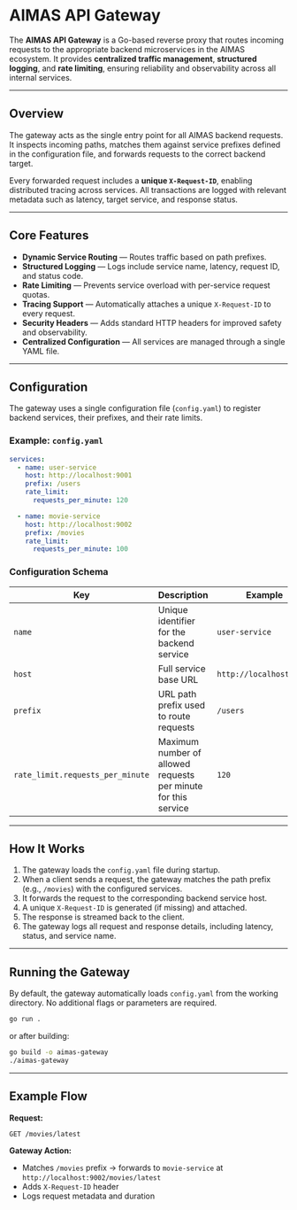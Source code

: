 # AIMAS API Gateway

The **AIMAS API Gateway** is a Go-based reverse proxy that routes incoming requests to the appropriate backend microservices in the AIMAS ecosystem. It provides **centralized traffic management**, **structured logging**, and **rate limiting**, ensuring reliability and observability across all internal services.

---

## Overview

The gateway acts as the single entry point for all AIMAS backend requests.
It inspects incoming paths, matches them against service prefixes defined in the configuration file, and forwards requests to the correct backend target.

Every forwarded request includes a **unique `X-Request-ID`**, enabling distributed tracing across services.
All transactions are logged with relevant metadata such as latency, target service, and response status.

---

## Core Features

* **Dynamic Service Routing** — Routes traffic based on path prefixes.
* **Structured Logging** — Logs include service name, latency, request ID, and status code.
* **Rate Limiting** — Prevents service overload with per-service request quotas.
* **Tracing Support** — Automatically attaches a unique `X-Request-ID` to every request.
* **Security Headers** — Adds standard HTTP headers for improved safety and observability.
* **Centralized Configuration** — All services are managed through a single YAML file.

---

## Configuration

The gateway uses a single configuration file (`config.yaml`) to register backend services, their prefixes, and their rate limits.

### Example: `config.yaml`

```yaml
services:
  - name: user-service
    host: http://localhost:9001
    prefix: /users
    rate_limit:
      requests_per_minute: 120

  - name: movie-service
    host: http://localhost:9002
    prefix: /movies
    rate_limit:
      requests_per_minute: 100
```

### Configuration Schema

| Key                              | Description                                                    | Example                 |
| -------------------------------- | -------------------------------------------------------------- | ----------------------- |
| `name`                           | Unique identifier for the backend service                      | `user-service`          |
| `host`                           | Full service base URL                                          | `http://localhost:9001` |
| `prefix`                         | URL path prefix used to route requests                         | `/users`                |
| `rate_limit.requests_per_minute` | Maximum number of allowed requests per minute for this service | `120`                   |

---

## How It Works

1. The gateway loads the `config.yaml` file during startup.
2. When a client sends a request, the gateway matches the path prefix (e.g., `/movies`) with the configured services.
3. It forwards the request to the corresponding backend service host.
4. A unique `X-Request-ID` is generated (if missing) and attached.
5. The response is streamed back to the client.
6. The gateway logs all request and response details, including latency, status, and service name.

---

## Running the Gateway

By default, the gateway automatically loads `config.yaml` from the working directory.
No additional flags or parameters are required.

```bash
go run .
```

or after building:

```bash
go build -o aimas-gateway
./aimas-gateway
```

---

## Example Flow

**Request:**

```
GET /movies/latest
```

**Gateway Action:**

* Matches `/movies` prefix → forwards to `movie-service` at `http://localhost:9002/movies/latest`
* Adds `X-Request-ID` header
* Logs request metadata and duration

